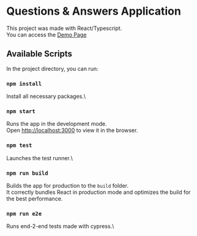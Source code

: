 # Questions & Answers Application

This project was made with React/Typescript.\
You can access the [Demo Page](https://felipevlourenco.github.io/qa-app/)

## Available Scripts

In the project directory, you can run:

### `npm install`

Install all necessary packages.\

### `npm start`

Runs the app in the development mode.\
Open [http://localhost:3000](http://localhost:3000) to view it in the browser.

### `npm test`

Launches the test runner.\

### `npm run build`

Builds the app for production to the `build` folder.\
It correctly bundles React in production mode and optimizes the build for the best performance.

### `npm run e2e`

Runs end-2-end tests made with cypress.\
